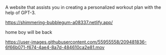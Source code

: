 A website that assists you in creating a personalized workout plan with the help of GPT-3.

https://shimmering-bubblegum-a08337.netlify.app/


home boy will be back




https://user-images.githubusercontent.com/55955558/209481836-6f66b071-f674-4ae4-8a7d-484610ca2e81.mov

